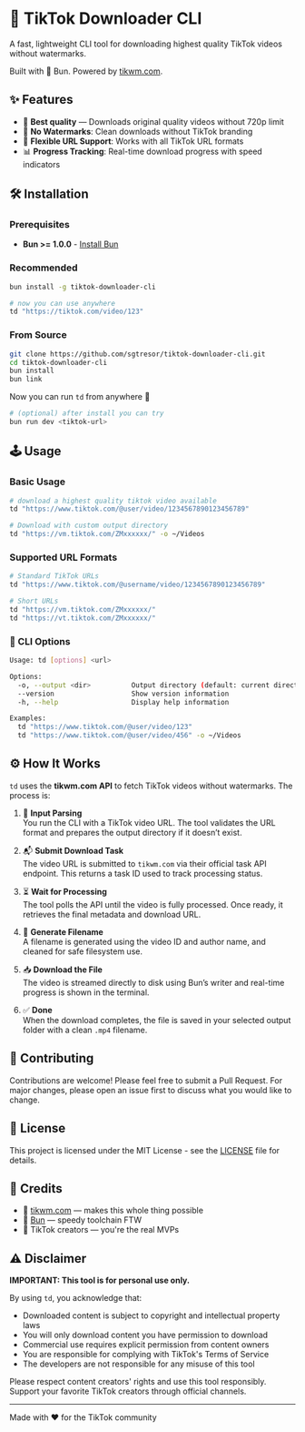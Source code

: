 # 🎵 TikTok Downloader CLI

A fast, lightweight CLI tool for downloading highest quality TikTok videos without watermarks.

Built with 🧪 Bun. Powered by [tikwm.com](https://tikwm.com/originalDownloader.html).


## ✨ Features

- 🎥 **Best quality** — Downloads original quality videos without 720p limit
- 🚫 **No Watermarks**: Clean downloads without TikTok branding
- 🔗 **Flexible URL Support**: Works with all TikTok URL formats
- 📊 **Progress Tracking**: Real-time download progress with speed indicators


## 🛠️ Installation

### Prerequisites

- **Bun >= 1.0.0** - [Install Bun](https://bun.sh)

### Recommended
```bash
bun install -g tiktok-downloader-cli

# now you can use anywhere
td "https://tiktok.com/video/123"
```

### From Source

```bash
git clone https://github.com/sgtresor/tiktok-downloader-cli.git
cd tiktok-downloader-cli
bun install
bun link
```
Now you can run `td` from anywhere 🧙
```bash
# (optional) after install you can try
bun run dev <tiktok-url>
```

## 🕹️ Usage

### Basic Usage

```bash
# download a highest quality tiktok video available
td "https://www.tiktok.com/@user/video/1234567890123456789"

# Download with custom output directory
td "https://vm.tiktok.com/ZMxxxxxx/" -o ~/Videos
```

### Supported URL Formats

```bash
# Standard TikTok URLs
td "https://www.tiktok.com/@username/video/1234567890123456789"

# Short URLs
td "https://vm.tiktok.com/ZMxxxxxx/"
td "https://vt.tiktok.com/ZMxxxxxx/"
```

### 🔧 CLI Options

```bash
Usage: td [options] <url>

Options:
  -o, --output <dir>          Output directory (default: current directory)
  --version                   Show version information
  -h, --help                  Display help information

Examples:
  td "https://www.tiktok.com/@user/video/123"
  td "https://www.tiktok.com/@user/video/456" -o ~/Videos
```

## ⚙️ How It Works

`td` uses the **tikwm.com API** to fetch TikTok videos without watermarks. The process is:

1. 🧾 **Input Parsing**  
   You run the CLI with a TikTok video URL. The tool validates the URL format and prepares the output directory if it doesn’t exist.

2. 📬 **Submit Download Task**  
   The video URL is submitted to `tikwm.com` via their official task API endpoint. This returns a task ID used to track processing status.

3. ⏳ **Wait for Processing**  
   The tool polls the API until the video is fully processed. Once ready, it retrieves the final metadata and download URL.

4. 📄 **Generate Filename**  
   A filename is generated using the video ID and author name, and cleaned for safe filesystem use.

5. 📥 **Download the File**  
   The video is streamed directly to disk using Bun’s writer and real-time progress is shown in the terminal.

6. ✅ **Done**  
   When the download completes, the file is saved in your selected output folder with a clean `.mp4` filename.



## 🤝 Contributing

Contributions are welcome! Please feel free to submit a Pull Request. For major changes, please open an issue first to discuss what you would like to change.

## 📄 License

This project is licensed under the MIT License - see the [LICENSE](LICENSE) file for details.

## 💖 Credits

- 🧠 [tikwm.com](https://tikwm.com/originalDownloader.html) — makes this whole thing possible
- 🧪 [Bun](https://bun.sh) — speedy toolchain FTW
- 📱 TikTok creators — you're the real MVPs

## ⚠️ Disclaimer

**IMPORTANT: This tool is for personal use only.**

By using `td`, you acknowledge that:

- Downloaded content is subject to copyright and intellectual property laws
- You will only download content you have permission to download
- Commercial use requires explicit permission from content owners
- You are responsible for complying with TikTok's Terms of Service
- The developers are not responsible for any misuse of this tool

Please respect content creators' rights and use this tool responsibly. Support your favorite TikTok creators through official channels.

---

Made with ❤️ for the TikTok community
